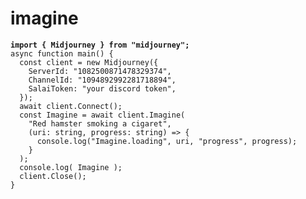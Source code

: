 # imagine

<pre class="language-typescript"><code class="lang-typescript"><strong>import { Midjourney } from "midjourney";
</strong>async function main() {
  const client = new Midjourney({
    ServerId: "1082500871478329374",
    ChannelId: "1094892992281718894",
    SalaiToken: "your discord token",
  });
  await client.Connect();
  const Imagine = await client.Imagine(
    "Red hamster smoking a cigaret",
    (uri: string, progress: string) => {
      console.log("Imagine.loading", uri, "progress", progress);
    }
  );
  console.log( Imagine );
  client.Close();
}

</code></pre>
